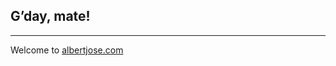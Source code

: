 <h2>G’day, mate!</h2>
<hr>
<p>Welcome to <a href='http://www.albertjose.com'>albertjose.com</a></p>
